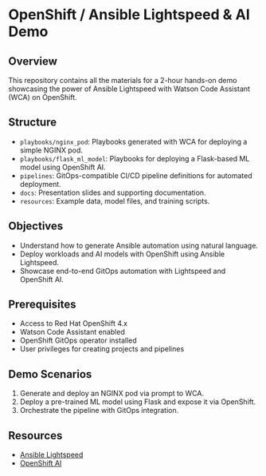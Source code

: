 # OpenShift / Ansible Lightspeed & AI Demo

## Overview
This repository contains all the materials for a 2-hour hands-on demo showcasing the power of Ansible Lightspeed with Watson Code Assistant (WCA) on OpenShift.

## Structure

- `playbooks/nginx_pod`: Playbooks generated with WCA for deploying a simple NGINX pod.
- `playbooks/flask_ml_model`: Playbooks for deploying a Flask-based ML model using OpenShift AI.
- `pipelines`: GitOps-compatible CI/CD pipeline definitions for automated deployment.
- `docs`: Presentation slides and supporting documentation.
- `resources`: Example data, model files, and training scripts.

## Objectives

- Understand how to generate Ansible automation using natural language.
- Deploy workloads and AI models with OpenShift using Ansible Lightspeed.
- Showcase end-to-end GitOps automation with Lightspeed and OpenShift AI.

## Prerequisites

- Access to Red Hat OpenShift 4.x
- Watson Code Assistant enabled
- OpenShift GitOps operator installed
- User privileges for creating projects and pipelines

## Demo Scenarios

1. Generate and deploy an NGINX pod via prompt to WCA.
2. Deploy a pre-trained ML model using Flask and expose it via OpenShift.
3. Orchestrate the pipeline with GitOps integration.

## Resources

- [Ansible Lightspeed](https://www.ansible.com/lightspeed)
- [OpenShift AI](https://www.redhat.com/en/technologies/cloud-computing/openshift/openshift-ai)
